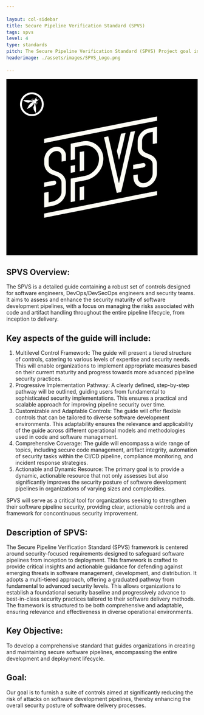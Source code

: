 ```yaml
---

layout: col-sidebar
title: Secure Pipeline Verification Standard (SPVS)
tags: spvs
level: 4
type: standards
pitch: The Secure Pipeline Verification Standard (SPVS) Project goal is to develop a comprehensive standard that guides organizations in creating and maintaining secure software pipelines, encompassing the entire development and deployment lifecycle.
headerimage: ./assets/images/SPVS_Logo.png

---
```

![spvs](assets/images/SPVS_Logo.png)

## SPVS Overview:

The SPVS is a detailed guide containing a robust set of controls designed for software engineers, DevOps/DevSecOps engineers and security teams. It aims to assess and enhance the security maturity of software development pipelines, with a focus on managing the risks associated with code and artifact handling throughout the entire pipeline lifecycle, from inception to delivery.

## Key aspects of the guide will include:

1. Multilevel Control Framework: The guide will present a tiered structure of controls, catering to various levels of expertise and security needs. This will enable organizations to implement appropriate measures based on their current maturity and progress towards more advanced pipeline security practices.
2. Progressive Implementation Pathway: A clearly defined, step-by-step pathway will be outlined, guiding users from fundamental to sophisticated security implementations. This ensures a practical and scalable approach for improving pipeline security over time.
3. Customizable and Adaptable Controls: The guide will offer flexible controls that can be tailored to diverse software development environments. This adaptability ensures the relevance and applicability of the guide across different operational models and methodologies used in code and software management.
4. Comprehensive Coverage: The guide will encompass a wide range of topics, including secure code management, artifact integrity, automation of security tasks within the CI/CD pipeline, compliance monitoring, and incident response strategies.
5. Actionable and Dynamic Resource: The primary goal is to provide a dynamic, actionable resource that not only assesses but also significantly improves the security posture of software development pipelines in organizations of varying sizes and complexities.

SPVS will serve as a critical tool for organizations seeking to strengthen their software pipeline security, providing clear, actionable controls and a framework for concontinuous security improvement.

## Description of SPVS:
The Secure Pipeline Verification Standard (SPVS) framework is centered around security-focused requirements designed to safeguard software pipelines from inception to deployment. This framework is crafted to provide critical insights and actionable guidance for defending against emerging threats in software management, development, and distribution. It adopts a multi-tiered approach, offering a graduated pathway from fundamental to advanced security levels. This allows organizations to establish a foundational security baseline and progressively advance to best-in-class security practices tailored to their software delivery methods. The framework is structured to be both comprehensive and adaptable, ensuring relevance and effectiveness in diverse operational environments.

## Key Objective:

To develop a comprehensive standard that guides organizations in creating and maintaining secure software pipelines, encompassing the entire development and deployment lifecycle.

## Goal:

Our goal is to furnish a suite of controls aimed at significantly reducing the risk of attacks on software development pipelines, thereby enhancing the overall security posture of software delivery processes.
